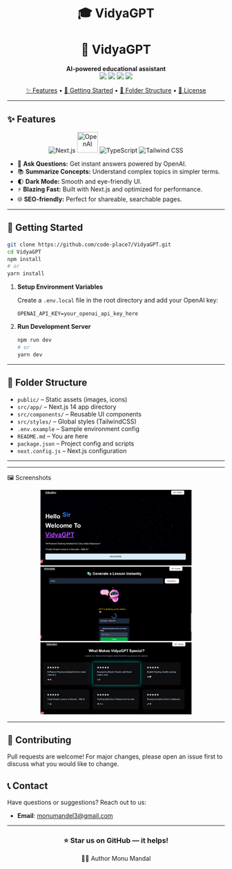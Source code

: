<div align="center">

# 🎓 VidyaGPT



<h1 align="center">🚀 VidyaGPT</h1>
<p align="center">
  <b>AI-powered educational assistant</b><br>
  <img src="https://img.shields.io/badge/Next.js-000?logo=next.js&logoColor=fff" />
  <img src="https://img.shields.io/badge/OpenAI-412991?logo=openai&logoColor=fff" />
  <img src="https://img.shields.io/badge/TypeScript-3178C6?logo=typescript&logoColor=fff" />
  <img src="https://img.shields.io/badge/Tailwind-38BDF8?logo=tailwindcss&logoColor=fff" />
</p>
</div>


<p align="center">
  <a href="#-features">✨ Features</a> •
  <a href="#-getting-started">🚀 Getting Started</a> •
  <a href="#-folder-structure">📁 Folder Structure</a> •
  <a href="#-license">📝 License</a>
</p>

---

## ✨ Features

<p align="center">
  <img src="https://img.icons8.com/color/48/nextjs.png" title="Next.js" />
<img src="https://cdn.jsdelivr.net/npm/simple-icons@v11/icons/openai.svg" width="48" height="48" title="OpenAI" />  <img src="https://img.icons8.com/color/48/typescript.png" title="TypeScript" />
  <img src="https://img.icons8.com/color/48/tailwindcss.png" title="Tailwind CSS" />
</p>

- 💬 **Ask Questions:** Get instant answers powered by OpenAI.
- 📚 **Summarize Concepts:** Understand complex topics in simpler terms.
- 🌓 **Dark Mode:** Smooth and eye-friendly UI.
- ⚡ **Blazing Fast:** Built with Next.js and optimized for performance.
- 🌐 **SEO-friendly:** Perfect for shareable, searchable pages.

---

## 🚀 Getting Started

```bash
git clone https://github.com/code-place7/VidyaGPT.git
cd VidyaGPT
npm install
# or
yarn install
```

1. **Setup Environment Variables**

   Create a `.env.local` file in the root directory and add your OpenAI key:

   ```env
   OPENAI_API_KEY=your_openai_api_key_here
   ```

2. **Run Development Server**

   ```bash
   npm run dev
   # or
   yarn dev
   ```

---

## 📁 Folder Structure

- `public/` – Static assets (images, icons)
- `src/app/` – Next.js 14 app directory
- `src/components/` – Reusable UI components
- `src/styles/` – Global styles (TailwindCSS)
- `.env.example` – Sample environment config
- `README.md` – You are here
- `package.json` – Project config and scripts
- `next.config.js` – Next.js configuration

---

---

🖼️ Screenshots

<p align="center"> <img src="public/home.png" width="350" alt="prepcrack Screenshot 1" /> <img src="public/generate.png" width="350" alt="prepcrack Screenshot 2" /> <img src="public/features.png" width="350" alt="prepcrack Screenshot 2" /> </p>

---

## 🤝 Contributing

Pull requests are welcome!
For major changes, please open an issue first to discuss what you would like to change.

## 📞 Contact

Have questions or suggestions? Reach out to us:

- **Email**: monumandel3@gmail.com

---

<div align="center">
  
### ⭐ Star us on GitHub — it helps!
<p align="center">
 👨‍💻 Author
Monu Mandal 
</p>

</div>
